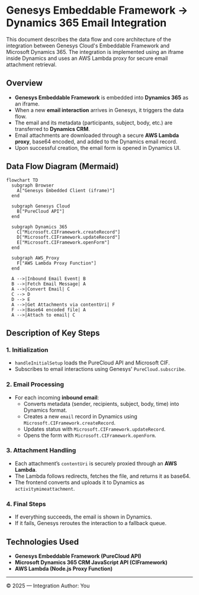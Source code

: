 # Genesys Embeddable Framework → Dynamics 365 Email Integration

This document describes the data flow and core architecture of the integration between Genesys Cloud's Embeddable Framework and Microsoft Dynamics 365. The integration is implemented using an iframe inside Dynamics and uses an AWS Lambda proxy for secure email attachment retrieval.

## Overview

- **Genesys Embeddable Framework** is embedded into **Dynamics 365** as an iframe.
- When a new **email interaction** arrives in Genesys, it triggers the data flow.
- The email and its metadata (participants, subject, body, etc.) are transferred to **Dynamics CRM**.
- Email attachments are downloaded through a secure **AWS Lambda proxy**, base64 encoded, and added to the Dynamics email record.
- Upon successful creation, the email form is opened in Dynamics UI.

## Data Flow Diagram (Mermaid)

```mermaid
flowchart TD
  subgraph Browser
    A["Genesys Embedded Client (iframe)"]
  end

  subgraph Genesys Cloud
    B["PureCloud API"]
  end

  subgraph Dynamics 365
    C["Microsoft.CIFramework.createRecord"]
    D["Microsoft.CIFramework.updateRecord"]
    E["Microsoft.CIFramework.openForm"]
  end

  subgraph AWS_Proxy
    F["AWS Lambda Proxy Function"]
  end

  A -->|Inbound Email Event| B
  B -->|Fetch Email Message| A
  A -->|Convert Email| C
  C --> D
  D --> E
  A -->|Get Attachments via contentUri| F
  F -->|Base64 encoded file| A
  A -->|Attach to email| C

```

## Description of Key Steps

### 1. Initialization

- `handleInitialSetup` loads the PureCloud API and Microsoft CIF.
- Subscribes to email interactions using Genesys' `PureCloud.subscribe`.

### 2. Email Processing

- For each incoming **inbound email**:
  - Converts metadata (sender, recipients, subject, body, time) into Dynamics format.
  - Creates a new `email` record in Dynamics using `Microsoft.CIFramework.createRecord`.
  - Updates status with `Microsoft.CIFramework.updateRecord`.
  - Opens the form with `Microsoft.CIFramework.openForm`.

### 3. Attachment Handling

- Each attachment’s `contentUri` is securely proxied through an **AWS Lambda**.
- The Lambda follows redirects, fetches the file, and returns it as base64.
- The frontend converts and uploads it to Dynamics as `activitymimeattachment`.

### 4. Final Steps

- If everything succeeds, the email is shown in Dynamics.
- If it fails, Genesys reroutes the interaction to a fallback queue.

## Technologies Used

- **Genesys Embeddable Framework (PureCloud API)**
- **Microsoft Dynamics 365 CRM JavaScript API (CIFramework)**
- **AWS Lambda (Node.js Proxy Function)**

---

© 2025 — Integration Author: You
